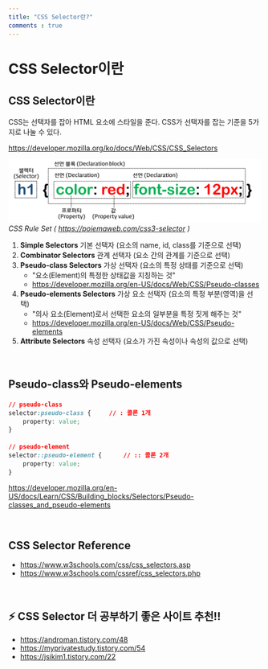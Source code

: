```yaml
---
title: "CSS Selector란?"
comments : true
---
```


# CSS Selector이란


## CSS Selector이란

CSS는 선택자를 잡아 HTML 요소에 스타일을 준다. CSS가 선택자를 잡는 기준을 5가지로 나눌 수 있다.

<https://developer.mozilla.org/ko/docs/Web/CSS/CSS_Selectors>

![missing](../assets/img/2023/230117_1.png) *CSS Rule Set ( https://poiemaweb.com/css3-selector )*

1. **Simple Selectors** 기본 선택자 (요소의 name, id, class를 기준으로 선택)
2. **Combinator Selectors** 관계 선택자 (요소 간의 관계를 기준으로 선택)
3. **Pseudo-class Selectors** 가상 선택자 (요소의 특정 상태를 기준으로 선택)
    * "요소(Element)의 특정한 상태값을 지칭하는 것"
    * <https://developer.mozilla.org/en-US/docs/Web/CSS/Pseudo-classes>
4. **Pseudo-elements Selectors** 가상 요소 선택자 (요소의 특정 부분(영역)을 선택)
    * "의사 요소(Element)로서 선택한 요소의 일부분을 특정 짓게 해주는 것"
    * <https://developer.mozilla.org/en-US/docs/Web/CSS/Pseudo-elements>
5. **Attribute Selectors** 속성 선택자 (요소가 가진 속성이나 속성의 값으로 선택)

<br>

## Pseudo-class와 Pseudo-elements

```css
// pseudo-class
selector:pseudo-class {		// : 콜론 1개
	property: value;
} 

// pseudo-element
selector::pseudo-element {		// :: 콜론 2개
	property: value; 
}
```

<https://developer.mozilla.org/en-US/docs/Learn/CSS/Building_blocks/Selectors/Pseudo-classes_and_pseudo-elements>

<br>

## CSS Selector Reference
* <https://www.w3schools.com/css/css_selectors.asp>
* <https://www.w3schools.com/cssref/css_selectors.php>

<br>

## ⚡ CSS Selector 더 공부하기 좋은 사이트 추천!!
* <https://androman.tistory.com/48>
* <https://myprivatestudy.tistory.com/54>
* <https://jsikim1.tistory.com/22>

<br>
